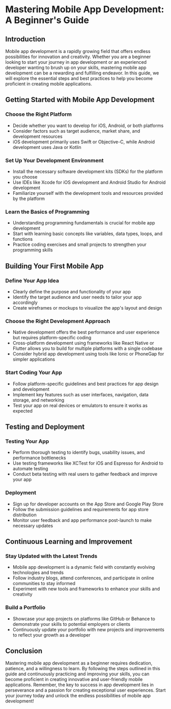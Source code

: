 # Mastering Mobile App Development: A Beginner's Guide

## Introduction

Mobile app development is a rapidly growing field that offers endless possibilities for innovation and creativity. Whether you are a beginner looking to start your journey in app development or an experienced developer wanting to brush up on your skills, mastering mobile app development can be a rewarding and fulfilling endeavor. In this guide, we will explore the essential steps and best practices to help you become proficient in creating mobile applications.

## Getting Started with Mobile App Development

### Choose the Right Platform

- Decide whether you want to develop for iOS, Android, or both platforms
- Consider factors such as target audience, market share, and development resources
- iOS development primarily uses Swift or Objective-C, while Android development uses Java or Kotlin

### Set Up Your Development Environment

- Install the necessary software development kits (SDKs) for the platform you choose
- Use IDEs like Xcode for iOS development and Android Studio for Android development
- Familiarize yourself with the development tools and resources provided by the platform

### Learn the Basics of Programming

- Understanding programming fundamentals is crucial for mobile app development
- Start with learning basic concepts like variables, data types, loops, and functions
- Practice coding exercises and small projects to strengthen your programming skills

## Building Your First Mobile App

### Define Your App Idea

- Clearly define the purpose and functionality of your app
- Identify the target audience and user needs to tailor your app accordingly
- Create wireframes or mockups to visualize the app's layout and design

### Choose the Right Development Approach

- Native development offers the best performance and user experience but requires platform-specific coding
- Cross-platform development using frameworks like React Native or Flutter allows you to build for multiple platforms with a single codebase
- Consider hybrid app development using tools like Ionic or PhoneGap for simpler applications

### Start Coding Your App

- Follow platform-specific guidelines and best practices for app design and development
- Implement key features such as user interfaces, navigation, data storage, and networking
- Test your app on real devices or emulators to ensure it works as expected

## Testing and Deployment

### Testing Your App

- Perform thorough testing to identify bugs, usability issues, and performance bottlenecks
- Use testing frameworks like XCTest for iOS and Espresso for Android to automate testing
- Conduct beta testing with real users to gather feedback and improve your app

### Deployment

- Sign up for developer accounts on the App Store and Google Play Store
- Follow the submission guidelines and requirements for app store distribution
- Monitor user feedback and app performance post-launch to make necessary updates

## Continuous Learning and Improvement

### Stay Updated with the Latest Trends

- Mobile app development is a dynamic field with constantly evolving technologies and trends
- Follow industry blogs, attend conferences, and participate in online communities to stay informed
- Experiment with new tools and frameworks to enhance your skills and creativity

### Build a Portfolio

- Showcase your app projects on platforms like GitHub or Behance to demonstrate your skills to potential employers or clients
- Continuously update your portfolio with new projects and improvements to reflect your growth as a developer

## Conclusion

Mastering mobile app development as a beginner requires dedication, patience, and a willingness to learn. By following the steps outlined in this guide and continuously practicing and improving your skills, you can become proficient in creating innovative and user-friendly mobile applications. Remember, the key to success in app development lies in perseverance and a passion for creating exceptional user experiences. Start your journey today and unlock the endless possibilities of mobile app development!